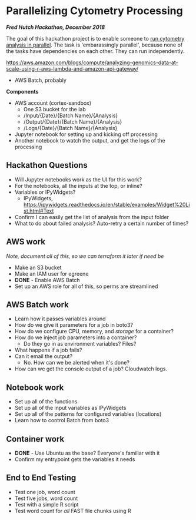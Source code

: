 # Parallelizing Cytometry Processing

***Fred Hutch Hackathon, December 2018***

The goal of this hackathon project is to enable someone to [run cytometry analysis in parallel](https://teams.fhcrc.org/sites/HDC/Lists/Hackathon%20Proposals/DispForm.aspx?ID=10&ContentTypeId=0x010047F16798A81FA44C8BFA5C38D7C0878A ). The task is 'embarassingly parallel', because none of the tasks have dependencies on each other. They can run independently.


https://aws.amazon.com/blogs/compute/analyzing-genomics-data-at-scale-using-r-aws-lambda-and-amazon-api-gateway/

* AWS Batch, probably

**Components**

* AWS account (cortex-sandbox)
   * One S3 bucket for the lab
   * /Input/{Date}/{Batch Name}/{Analysis}
   * /Output/{Date}/{Batch Name}/{Analysis}
   * /Logs/{Date}/{Batch Name}/{Analysis}
* Jupyter notebook for setting up and kicking off processing
* Another notebook to watch the output, and get the logs of the processing



## Hackathon Questions

* Will Jupyter notebooks work as the UI for this work? 
* For the notebooks, all the inputs at the top, or inline?
* Variables or IPyWidgets?
   * IPyWidgets, https://ipywidgets.readthedocs.io/en/stable/examples/Widget%20List.html#Text 
* Confirm I can easily get the list of analysis from the input folder
* What to do about failed analysis? Auto-retry a certain number of times?


## AWS work

*Note, document all of this, so we can terraform it later if need be*

* Make an S3 bucket
* Make an IAM user for egreene
* **DONE** - Enable AWS Batch
* Set up an AWS role for all of this, so perms are streamlined

## AWS Batch work

* Learn how it passes variables around
* How do we give it parameters for a job in boto3?
* How do we configure CPU, memory, and *storage* for a container? 
* How do we inject job parameters into a container?
   * Do they go in as environment variables? Files? 
* What happens if a job fails? 
* Can it email the output?
   * No. How can we be alerted when it's done? 
* How can we get the console output of a job? Cloudwatch logs.

## Notebook work

* Set up all of the functions
* Set up all of the input variables as IPyWidgets
* Set up all of the patterns for configured variables (locations)
* Learn how to control Batch from boto3

## Container work

* **DONE** - Use Ubuntu as the base? Everyone's familiar with it
* Confirm my entrypoint gets the variables it needs


## End to End Testing

* Test one job, word count
* Test five jobs, word count
* Test with a simple R script
* Test word count for *all* FAST file chunks using R
